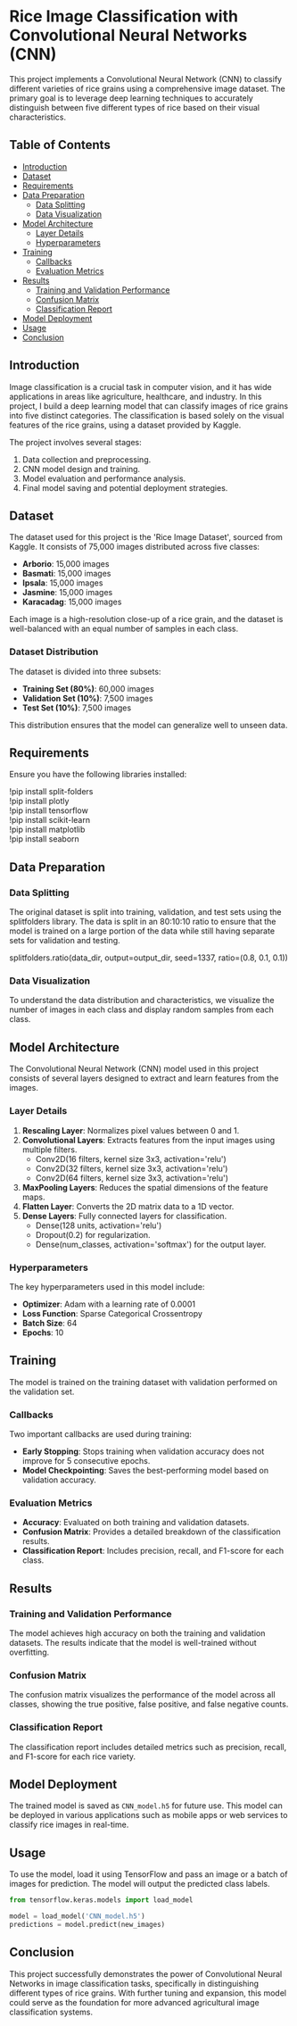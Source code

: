 # Rice Image Classification with Convolutional Neural Networks (CNN)

This project implements a Convolutional Neural Network (CNN) to classify different varieties of rice grains using a comprehensive image dataset. The primary goal is to leverage deep learning techniques to accurately distinguish between five different types of rice based on their visual characteristics.

## Table of Contents
- [Introduction](#introduction)
- [Dataset](#dataset)
- [Requirements](#requirements)
- [Data Preparation](#data-preparation)
  - [Data Splitting](#data-splitting)
  - [Data Visualization](#data-visualization)
- [Model Architecture](#model-architecture)
  - [Layer Details](#layer-details)
  - [Hyperparameters](#hyperparameters)
- [Training](#training)
  - [Callbacks](#callbacks)
  - [Evaluation Metrics](#evaluation-metrics)
- [Results](#results)
  - [Training and Validation Performance](#training-and-validation-performance)
  - [Confusion Matrix](#confusion-matrix)
  - [Classification Report](#classification-report)
- [Model Deployment](#model-deployment)
- [Usage](#usage)
- [Conclusion](#conclusion)

## Introduction

Image classification is a crucial task in computer vision, and it has wide applications in areas like agriculture, healthcare, and industry. In this project, I build a deep learning model that can classify images of rice grains into five distinct categories. The classification is based solely on the visual features of the rice grains, using a dataset provided by Kaggle.

The project involves several stages:
1. Data collection and preprocessing.
2. CNN model design and training.
3. Model evaluation and performance analysis.
4. Final model saving and potential deployment strategies.

## Dataset

The dataset used for this project is the 'Rice Image Dataset', sourced from Kaggle. It consists of 75,000 images distributed across five classes:
- **Arborio**: 15,000 images
- **Basmati**: 15,000 images
- **Ipsala**: 15,000 images
- **Jasmine**: 15,000 images
- **Karacadag**: 15,000 images

Each image is a high-resolution close-up of a rice grain, and the dataset is well-balanced with an equal number of samples in each class.

### Dataset Distribution

The dataset is divided into three subsets:
- **Training Set (80%)**: 60,000 images
- **Validation Set (10%)**: 7,500 images
- **Test Set (10%)**: 7,500 images

This distribution ensures that the model can generalize well to unseen data.


## Requirements

Ensure you have the following libraries installed:

!pip install split-folders  
!pip install plotly  
!pip install tensorflow   
!pip install scikit-learn  
!pip install matplotlib  
!pip install seaborn  

## Data Preparation

### Data Splitting

The original dataset is split into training, validation, and test sets using the splitfolders library. The data is split in an 80:10:10 ratio to ensure that the model is trained on a large portion of the data while still having separate sets for validation and testing.

splitfolders.ratio(data_dir, output=output_dir, seed=1337, ratio=(0.8, 0.1, 0.1))


### Data Visualization

To understand the data distribution and characteristics, we visualize the number of images in each class and display random samples from each class.

## Model Architecture

The Convolutional Neural Network (CNN) model used in this project consists of several layers designed to extract and learn features from the images.

### Layer Details

1. **Rescaling Layer**: Normalizes pixel values between 0 and 1.
2. **Convolutional Layers**: Extracts features from the input images using multiple filters.
   - Conv2D(16 filters, kernel size 3x3, activation='relu')
   - Conv2D(32 filters, kernel size 3x3, activation='relu')
   - Conv2D(64 filters, kernel size 3x3, activation='relu')
3. **MaxPooling Layers**: Reduces the spatial dimensions of the feature maps.
4. **Flatten Layer**: Converts the 2D matrix data to a 1D vector.
5. **Dense Layers**: Fully connected layers for classification.
   - Dense(128 units, activation='relu')
   - Dropout(0.2) for regularization.
   - Dense(num_classes, activation='softmax') for the output layer.

### Hyperparameters

The key hyperparameters used in this model include:
- **Optimizer**: Adam with a learning rate of 0.0001
- **Loss Function**: Sparse Categorical Crossentropy
- **Batch Size**: 64
- **Epochs**: 10

## Training

The model is trained on the training dataset with validation performed on the validation set.

### Callbacks

Two important callbacks are used during training:
- **Early Stopping**: Stops training when validation accuracy does not improve for 5 consecutive epochs.
- **Model Checkpointing**: Saves the best-performing model based on validation accuracy.

### Evaluation Metrics
- **Accuracy**: Evaluated on both training and validation datasets.
- **Confusion Matrix**: Provides a detailed breakdown of the classification results.
- **Classification Report**: Includes precision, recall, and F1-score for each class.

## Results

### Training and Validation Performance

The model achieves high accuracy on both the training and validation datasets. The results indicate that the model is well-trained without overfitting.

### Confusion Matrix

The confusion matrix visualizes the performance of the model across all classes, showing the true positive, false positive, and false negative counts.

### Classification Report

The classification report includes detailed metrics such as precision, recall, and F1-score for each rice variety.

## Model Deployment

The trained model is saved as `CNN_model.h5` for future use. This model can be deployed in various applications such as mobile apps or web services to classify rice images in real-time.

## Usage

To use the model, load it using TensorFlow and pass an image or a batch of images for prediction. The model will output the predicted class labels.

```python
from tensorflow.keras.models import load_model

model = load_model('CNN_model.h5')
predictions = model.predict(new_images)  
```

## Conclusion
This project successfully demonstrates the power of Convolutional Neural Networks in image classification tasks, specifically in distinguishing different types of rice grains. With further tuning and expansion, this model could serve as the foundation for more advanced agricultural image classification systems.


